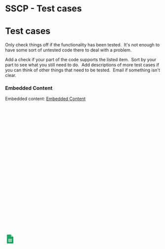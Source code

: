 # SSCP - Test cases

# Test cases

Only check things off if the functionality has been tested.  It's not enough to have some sort of untested code there to deal with a problem.

Add a check if your part of the code supports the listed item.  Sort by your part to see what you still need to do.  Add descriptions of more test cases if you can think of other things that need to be tested.  Email if something isn't clear.

[](https://drive.google.com/open?id=1qrGzhM0fXTvEmH6MD_b6Fqvs0p3EwYE8cpzuWBqsvwM)

### Embedded Content

Embedded content: [Embedded Content]()

<iframe width="100%" height="400" src="" frameborder="0"></iframe>

![](../../../../../assets/sheets_32dp.png)

